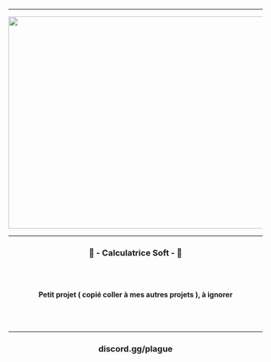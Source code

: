 -----

<p align="center">
<img src="https://media.discordapp.net/attachments/438291155529236480/982070422629650552/unknown.png?width=1252&height=586" width="801", height="420">
</p>

-----

### <p align="center">🔧 - Calculatrice Soft - 🔧</p>

<br><br>
<p align="center">
<strong>
Petit projet ( copié coller à mes autres projets ), à ignorer
<br>
<br><br><br>



-----

### <p align="center">discord.gg/plague</p>
